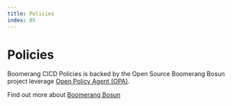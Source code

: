 ```yaml
---
title: Policies
index: 05
---
```


# Policies

Boomerang CICD Policies is backed by the Open Source Boomerang Bosun project leverage [Open Policy Agent (OPA)](https://www.openpolicyagent.org/).

Find out more about [Boomerang Bosun](https://www.useboomerang.io/)